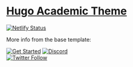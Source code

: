 # [Hugo Academic Theme](https://github.com/wowchemy/starter-hugo-academic)

[![Netlify Status](https://api.netlify.com/api/v1/badges/ceb02656-a757-470b-96d0-63c2a2606d79/deploy-status)](https://app.netlify.com/sites/ios-physiotherapie/deploys)

More info from the base template:

[![Get Started](https://img.shields.io/badge/-Get%20started-ff4655?style=for-the-badge)](https://wowchemy.com/hugo-themes/)
[![Discord](https://img.shields.io/discord/722225264733716590?style=for-the-badge)](https://discord.com/channels/722225264733716590/742892432458252370/742895548159492138)  
[![Twitter Follow](https://img.shields.io/twitter/follow/wowchemy?label=Follow%20on%20Twitter)](https://twitter.com/wowchemy)
